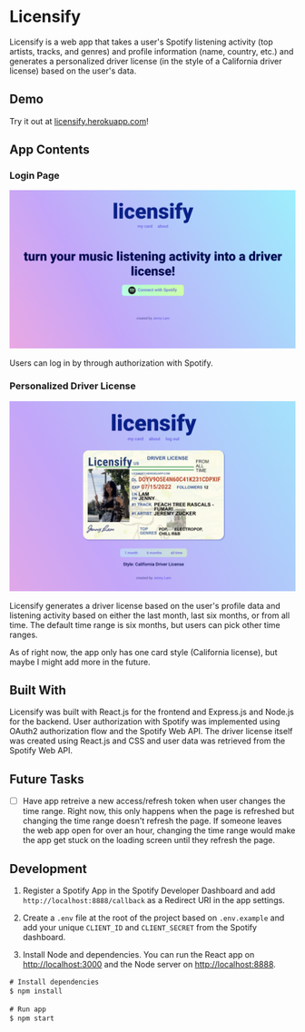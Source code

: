 # Licensify

Licensify is a web app that takes a user's Spotify listening activity (top artists, tracks, and genres) and profile information (name, country, etc.) and generates a personalized driver license (in the style of a California driver license) based on the user's data.

## Demo

Try it out at [licensify.herokuapp.com](https://licensify.herokuapp.com/)!

## App Contents

### Login Page
![Login Page](screenshots/login.png)

Users can log in by through authorization with Spotify.

### Personalized Driver License
![Personalized Driver License](screenshots/card.png)

Licensify generates a driver license based on the user's profile data and listening activity based on either the last month, last six months, or from all time. The default time range is six months, but users can pick other time ranges.

As of right now, the app only has one card style (California license), but maybe I might add more in the future.

## Built With
Licensify was built with React.js for the frontend and Express.js and Node.js for the backend. User authorization with Spotify was implemented using OAuth2 authorization flow and the Spotify Web API. The driver license itself was created using React.js and CSS and user data was retrieved from the Spotify Web API. 

## Future Tasks
- [ ] Have app retreive a new access/refresh token when user changes the time range. Right now, this only happens when the page is refreshed but changing the time range doesn't refresh the page. If someone leaves the web app open for over an hour, changing the time range would make the app get stuck on the loading screen until they refresh the page.

## Development
1. Register a Spotify App in the Spotify Developer Dashboard and add `http://localhost:8888/callback` as a Redirect URI in the app settings.

2. Create a `.env` file at the root of the project based on `.env.example` and add your unique `CLIENT_ID` and `CLIENT_SECRET` from the Spotify dashboard.

4. Install Node and dependencies. You can run the React app on <http://localhost:3000> and the Node server on <http://localhost:8888>.

```
# Install dependencies
$ npm install

# Run app
$ npm start
```

